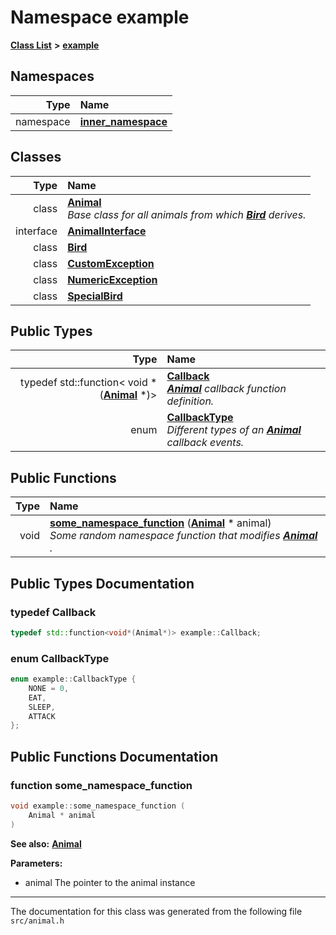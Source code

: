
# Namespace example


[**Class List**](annotated.md) **>** [**example**](namespaceexample.md)














## Namespaces

| Type | Name |
| ---: | :--- |
| namespace | [**inner\_namespace**](namespaceexample_1_1inner__namespace.md) <br> |

## Classes

| Type | Name |
| ---: | :--- |
| class | [**Animal**](classexample_1_1_animal.md) <br>_Base class for all animals from which_ [_**Bird**_](classexample_1_1_bird.md) _derives._ |
| interface | [**AnimalInterface**](classexample_1_1_animal_interface.md) <br> |
| class | [**Bird**](classexample_1_1_bird.md) <br> |
| class | [**CustomException**](classexample_1_1_custom_exception.md) <br> |
| class | [**NumericException**](classexample_1_1_numeric_exception.md) <br> |
| class | [**SpecialBird**](classexample_1_1_special_bird.md) <br> |

## Public Types

| Type | Name |
| ---: | :--- |
| typedef std::function&lt; void \*([**Animal**](classexample_1_1_animal.md) \*)&gt; | [**Callback**](namespaceexample.md#typedef-callback)  <br>[_**Animal**_](classexample_1_1_animal.md) _callback function definition._ |
| enum  | [**CallbackType**](namespaceexample.md#enum-callbacktype)  <br>_Different types of an_ [_**Animal**_](classexample_1_1_animal.md) _callback events._ |




## Public Functions

| Type | Name |
| ---: | :--- |
|  void | [**some\_namespace\_function**](namespaceexample.md#function-some_namespace_function) ([**Animal**](classexample_1_1_animal.md) \* animal) <br>_Some random namespace function that modifies_ [_**Animal**_](classexample_1_1_animal.md) _._ |








## Public Types Documentation


### typedef Callback 


```cpp
typedef std::function<void*(Animal*)> example::Callback;
```



### enum CallbackType 


```cpp
enum example::CallbackType {
    NONE = 0,
    EAT,
    SLEEP,
    ATTACK
};
```


## Public Functions Documentation


### function some\_namespace\_function 


```cpp
void example::some_namespace_function (
    Animal * animal
) 
```




**See also:** [**Animal**](classexample_1_1_animal.md) 


**Parameters:**


* animal The pointer to the animal instance 




        

------------------------------
The documentation for this class was generated from the following file `src/animal.h`